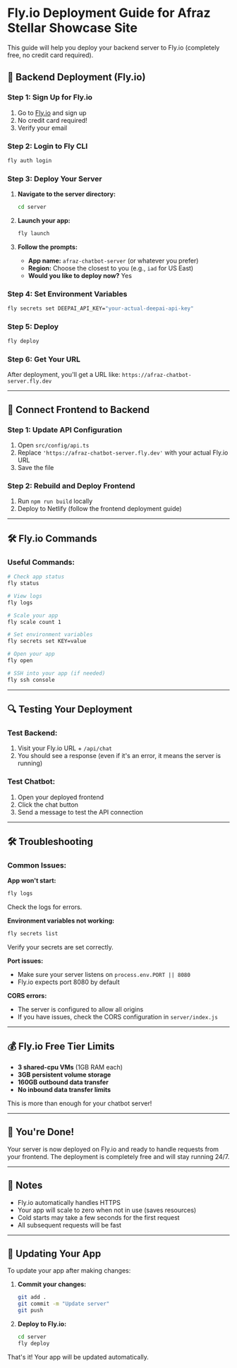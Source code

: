 # Fly.io Deployment Guide for Afraz Stellar Showcase Site

This guide will help you deploy your backend server to Fly.io (completely free, no credit card required).

## 🚀 Backend Deployment (Fly.io)

### Step 1: Sign Up for Fly.io
1. Go to [Fly.io](https://fly.io/) and sign up
2. No credit card required!
3. Verify your email

### Step 2: Login to Fly CLI
```bash
fly auth login
```

### Step 3: Deploy Your Server
1. **Navigate to the server directory:**
   ```bash
   cd server
   ```

2. **Launch your app:**
   ```bash
   fly launch
   ```

3. **Follow the prompts:**
   - **App name:** `afraz-chatbot-server` (or whatever you prefer)
   - **Region:** Choose the closest to you (e.g., `iad` for US East)
   - **Would you like to deploy now?** Yes

### Step 4: Set Environment Variables
```bash
fly secrets set DEEPAI_API_KEY="your-actual-deepai-api-key"
```

### Step 5: Deploy
```bash
fly deploy
```

### Step 6: Get Your URL
After deployment, you'll get a URL like: `https://afraz-chatbot-server.fly.dev`

---

## 🔗 Connect Frontend to Backend

### Step 1: Update API Configuration
1. Open `src/config/api.ts`
2. Replace `'https://afraz-chatbot-server.fly.dev'` with your actual Fly.io URL
3. Save the file

### Step 2: Rebuild and Deploy Frontend
1. Run `npm run build` locally
2. Deploy to Netlify (follow the frontend deployment guide)

---

## 🛠️ Fly.io Commands

### Useful Commands:
```bash
# Check app status
fly status

# View logs
fly logs

# Scale your app
fly scale count 1

# Set environment variables
fly secrets set KEY=value

# Open your app
fly open

# SSH into your app (if needed)
fly ssh console
```

---

## 🔍 Testing Your Deployment

### Test Backend:
1. Visit your Fly.io URL + `/api/chat`
2. You should see a response (even if it's an error, it means the server is running)

### Test Chatbot:
1. Open your deployed frontend
2. Click the chat button
3. Send a message to test the API connection

---

## 🛠️ Troubleshooting

### Common Issues:

**App won't start:**
```bash
fly logs
```
Check the logs for errors.

**Environment variables not working:**
```bash
fly secrets list
```
Verify your secrets are set correctly.

**Port issues:**
- Make sure your server listens on `process.env.PORT || 8080`
- Fly.io expects port 8080 by default

**CORS errors:**
- The server is configured to allow all origins
- If you have issues, check the CORS configuration in `server/index.js`

---

## 💰 Fly.io Free Tier Limits

- **3 shared-cpu VMs** (1GB RAM each)
- **3GB persistent volume storage**
- **160GB outbound data transfer**
- **No inbound data transfer limits**

This is more than enough for your chatbot server!

---

## 🎉 You're Done!

Your server is now deployed on Fly.io and ready to handle requests from your frontend. The deployment is completely free and will stay running 24/7.

---

## 📝 Notes

- Fly.io automatically handles HTTPS
- Your app will scale to zero when not in use (saves resources)
- Cold starts may take a few seconds for the first request
- All subsequent requests will be fast

---

## 🔄 Updating Your App

To update your app after making changes:

1. **Commit your changes:**
   ```bash
   git add .
   git commit -m "Update server"
   git push
   ```

2. **Deploy to Fly.io:**
   ```bash
   cd server
   fly deploy
   ```

That's it! Your app will be updated automatically. 